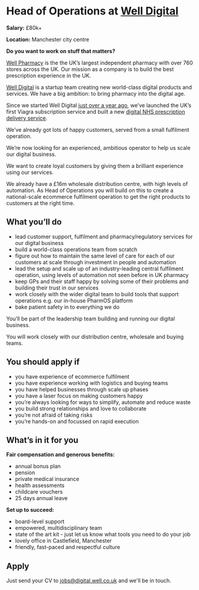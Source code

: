 # Head of Operations at [Well Digital](https://blog.well.co.uk/well-digital/)

**Salary:** £80k+  

**Location:** Manchester city centre

**Do you want to work on stuff that matters?** 

[Well Pharmacy](https://www.well.co.uk) is the the UK’s largest independent pharmacy with over 760 stores across the UK. Our mission as a company is to build the best prescription experience in the UK. 

[Well Digital](https://blog.well.co.uk/well-digital/) is a startup team creating new world-class digital products and services. We have a big ambition: to bring pharmacy into the digital age. 

Since we started Well Digital [just over a year ago](https://blog.well.co.uk/one-year-of-well-digital-1411482bda85/), we’ve launched the UK’s first Viagra subscription service and built a new [digital NHS prescription delivery service](https://blog.well.co.uk/were-building-a-better-pharmacy-50bc2e04cd97/). 

We’ve already got lots of happy customers, served from a small fulfilment operation. 

We’re now looking for an experienced, ambitious operator to help us scale our digital business. 

We want to create loyal customers by giving them a brilliant experience using our services. 

We already have a £16m wholesale distribution centre, with high levels of automation. As Head of Operations you will build on this to create a national-scale ecommerce fulfilment operation to get the right products to customers at the right time. 

## What you’ll do

- lead customer support, fulfilment and pharmacy/regulatory services for our digital business
- build a world-class operations team from scratch
- figure out how to maintain the same level of care for each of our customers at scale through investment in people and automation
- lead the setup and scale up of an industry-leading central fulfilment operation, using levels of automation not seen before in UK pharmacy
- keep GPs and their staff happy by solving some of their problems and building their trust in our services
- work closely with the wider digital team to build tools that support operations e.g. our in-house PharmOS platform
- bake patient safety in to everything we do

You’ll be part of the leadership team building and running our digital business. 

You will work closely with our distribution centre, wholesale and buying teams.

## You should apply if

- you have experience of ecommerce fulfilment
- you have experience working with logistics and buying teams 
- you have helped businesses through scale up phases
- you have a laser focus on making customers happy
- you’re always looking for ways to simplify, automate and reduce waste
- you build strong relationships and love to collaborate
- you’re not afraid of taking risks
- you’re hands-on and focussed on rapid execution

## What’s in it for you

**Fair compensation and generous benefits:**
- annual bonus plan
- pension
- private medical insurance
- health assessments
- childcare vouchers
- 25 days annual leave

**Set up to succeed:**
- board-level support
- empowered, multidisciplinary team  
- state of the art kit - just let us know what tools you need to do your job
- lovely office in Castlefield, Manchester
- friendly, fast-paced and respectful culture 

## Apply

Just send your CV to [jobs@digital.well.co.uk](mailto:jobs@digital.well.co.uk) and we'll be in touch.
